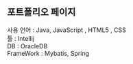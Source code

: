 ## 포트폴리오 페이지  

사용 언어 : Java, JavaScript , HTML5 , CSS  
툴 : Intellij  
DB : OracleDB  
FrameWork : Mybatis, Spring
